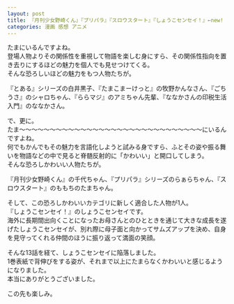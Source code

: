 ```yaml
---
layout: post
title: 『月刊少女野崎くん』『プリパラ』『スロウスタート』『しょうこセンセイ！』←new!
categories: 漫画 感想 アニメ
---
```


たまにいるんですよね。  
登場人物よりその関係性を重視して物語を楽しむ身にすら、その関係性指向を置き去りにするほどの魅力を個人でも見せつけてくる。  
そんな恐ろしいほどの魅力をもつ人物たちが。

『とある』シリーズの白井黒子、『たまこまーけっと』の牧野かんなさん、『ごちうさ』のシャロちゃん、『ららマジ』のアミちゃん先輩、『ななかさんの印税生活入門』のななかさん。

で、更に。  
たま〜〜〜〜〜〜〜〜〜〜〜〜〜〜〜〜〜〜〜〜〜〜〜〜〜〜〜〜〜〜にいるんですよね。  
何でもかんでもその魅力を言語化しようと試みる身ですら、ふとその姿や振る舞いを物語などの中で見ると脊髄反射的に「かわいい」と開口してしまう。  
そんな恐ろしかわいい人物たちが。  

『月刊少女野崎くん』の千代ちゃん、『プリパラ』シリーズのらぁらちゃん、『スロウスタート』のももちのたまちゃん。

そして、この恐ろしかわいいカテゴリに新しく適合した人物が1人。  
『しょうこセンセイ！』のしょうこセンセイです。  
海外に長期間出向くことになったお母さんとのひとときを通じて大きな成長を遂げたしょうこセンセイが、別れ際に母子面と向かってサムズアップを決め、自身を見守ってくれる仲間のほうに振り返って満面の笑顔。

そんな13話を経て、しょうこセンセイに陥落しました。  
1巻表紙で背伸びをする姿が、それまで以上にたまらなくかわいいと感じるようになりました。  
本当にありがとうございました。

この先も楽しみ。
